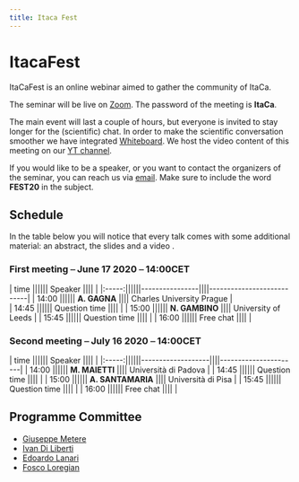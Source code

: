 ```yaml
---
title: Itaca Fest
---
```


# ItacaFest

ItaCaFest is an online webinar aimed to gather the community of ItaCa. 

The seminar will be live on [Zoom](https://zoom.us). The password of the meeting is __ItaCa__. 

The main event will last a couple of hours, but everyone is invited to stay longer for the (scientific) chat. In order to make the scientific conversation smoother we have integrated [Whiteboard](https://www.whiteboard.team). We host the video content of this meeting on our [YT channel]().

If you would like to be a speaker, or you want to contact the organizers of the seminar, you can reach us via [email](). Make sure to include the word __FEST20__ in the subject.

## Schedule


In the table below you will notice that every talk comes with some additional material: an abstract, the slides and a video . 


### First meeting ⎯ June 17 2020 ⎯ 14:00CET

| time  ||||||  Speaker       ||||                           |
|:-----:||||||----------------||||---------------------------|
| 14:00 |||||| **A. GAGNA**   |||| Charles University Prague |	
| 14:45 |||||| Question time  ||||                           |
| 15:00 |||||| **N. GAMBINO** |||| University of Leeds       |
| 15:45 |||||| Question time  ||||                           |
| 16:00 |||||| Free chat      ||||                           |

### Second meeting ⎯ July 16 2020 ⎯ 14:00CET

| time  ||||||  Speaker          ||||                      | 
|:-----:||||||-------------------||||----------------------| 
| 14:00 |||||| **M. MAIETTI**	   |||| Università di Padova | 
| 14:45 |||||| Question time     ||||                      | 
| 15:00 |||||| **A. SANTAMARIA** |||| Università di Pisa   | 
| 15:45 |||||| Question time     ||||                      | 
| 16:00 |||||| Free chat         ||||                      | 



## Programme Committee

- [Giuseppe Metere](http://math.unipa.it/metere/)
- [Ivan Di Liberti](https://diliberti.github.io)
- [Edoardo Lanari](https://sites.google.com/view/edoardo-lanari/)
- [Fosco Loregian](http://tetrapharmakon.github.io)